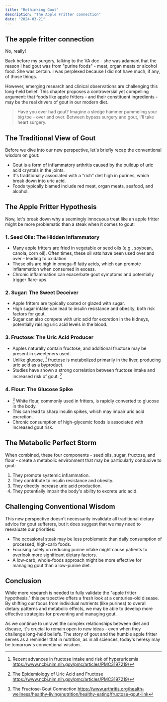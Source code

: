 ```yaml
---
title: "Rethinking Gout"
description: "The Apple Fritter connection"
date: "2024-03-21"
---
```



## The apple fritter connection

No, really! 

Back before my surgery, talking to the VA doc - she was adamant that the reason I had gout was from "purine foods" - meat, organ meats or alcohol food. She was certain.  I was perplexed because I did not have much, if any, of those things.

However, emerging research and clinical observations are challenging this long-held belief. This chapter proposes a controversial yet compelling argument: that foods like apple fritters - and their constituent ingredients - may be the real drivers of gout in our modern diet.
    
  > Have you ever had gout? Imagine a sledge hammer pummeling your big toe - over and over. Between bypass surgery and gout, I'll take heart surgery.


## The Traditional View of Gout

Before we dive into our new perspective, let's briefly recap the conventional wisdom on gout:

- Gout is a form of inflammatory arthritis caused by the buildup of uric acid crystals in the joints.
- It's traditionally associated with a "rich" diet high in purines, which break down into uric acid.
- Foods typically blamed include red meat, organ meats, seafood, and alcohol.

## The Apple Fritter Hypothesis

Now, let's break down why a seemingly innocuous treat like an apple fritter might be more problematic than a steak when it comes to gout:

### 1. Seed Oils: The Hidden Inflammatory

- Many apple fritters are fried in vegetable or seed oils (e.g., soybean, canola, corn oil). Often times, these oil vats have been used over and over - leading to oxidation.
- These oils are high in omega-6 fatty acids, which can promote inflammation when consumed in excess.
- Chronic inflammation can exacerbate gout symptoms and potentially trigger flare-ups.

### 2. Sugar: The Sweet Deceiver

- Apple fritters are typically coated or glazed with sugar.
- High sugar intake can lead to insulin resistance and obesity, both risk factors for gout.
- Sugar can also compete with uric acid for excretion in the kidneys, potentially raising uric acid levels in the blood.

### 3. Fructose: The Uric Acid Producer

- Apples naturally contain fructose, and additional fructose may be present in sweeteners used.
- Unlike glucose, [^1] fructose is metabolized primarily in the liver, producing uric acid as a byproduct.
- Studies have shown a strong correlation between fructose intake and increased risk of gout. [^2]

### 4. Flour: The Glucose Spike

- [^3] White flour, commonly used in fritters, is rapidly converted to glucose in the body.
- This can lead to sharp insulin spikes, which may impair uric acid excretion.
- Chronic consumption of high-glycemic foods is associated with increased gout risk.

## The Metabolic Perfect Storm

When combined, these four components - seed oils, sugar, fructose, and flour - create a metabolic environment that may be particularly conducive to gout:

1. They promote systemic inflammation.
2. They contribute to insulin resistance and obesity.
3. They directly increase uric acid production.
4. They potentially impair the body's ability to excrete uric acid.

## Challenging Conventional Wisdom

This new perspective doesn't necessarily invalidate all traditional dietary advice for gout sufferers, but it does suggest that we may need to reevaluate our priorities:

- The occasional steak may be less problematic than daily consumption of processed, high-carb foods.
- Focusing solely on reducing purine intake might cause patients to overlook more significant dietary factors.
- A low-carb, whole-foods approach might be more effective for managing gout than a low-purine diet.

## Conclusion

While more research is needed to fully validate the "apple fritter hypothesis," this perspective offers a fresh look at a centuries-old disease. By shifting our focus from individual nutrients (like purines) to overall dietary patterns and metabolic effects, we may be able to develop more effective strategies for preventing and managing gout.

As we continue to unravel the complex relationships between diet and disease, it's crucial to remain open to new ideas - even when they challenge long-held beliefs. The story of gout and the humble apple fritter serves as a reminder that in nutrition, as in all sciences, today's heresy may be tomorrow's conventional wisdom.

[^1]: Recent advances in fructose intake and risk of hyperuricemia https://www.ncbi.nlm.nih.gov/pmc/articles/PMC3197219/

[^2]: The Epidemiology of Uric Acid and Fructose https://www.ncbi.nlm.nih.gov/pmc/articles/PMC3197219/

[^3]: The Fructose-Gout Connection https://www.arthritis.org/health-wellness/healthy-living/nutrition/healthy-eating/fructose-gout-link

